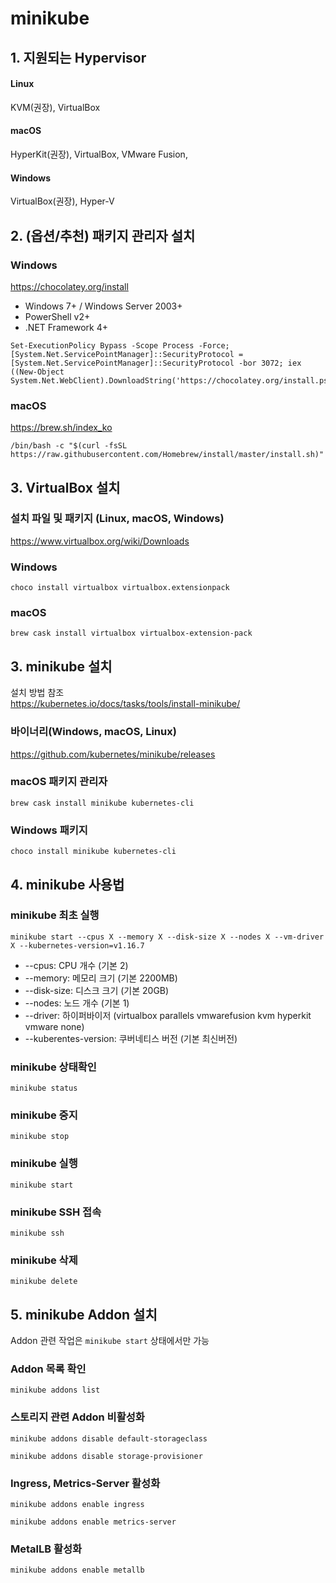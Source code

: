 # minikube

## 1. 지원되는 Hypervisor

#### Linux
KVM(권장), VirtualBox 

#### macOS
HyperKit(권장), VirtualBox, VMware Fusion,

#### Windows
VirtualBox(권장), Hyper-V

## 2. (옵션/추천) 패키지 관리자 설치
### Windows
https://chocolatey.org/install
  * Windows 7+ / Windows Server 2003+
  * PowerShell v2+
  * .NET Framework 4+ 
```
Set-ExecutionPolicy Bypass -Scope Process -Force; [System.Net.ServicePointManager]::SecurityProtocol = [System.Net.ServicePointManager]::SecurityProtocol -bor 3072; iex ((New-Object System.Net.WebClient).DownloadString('https://chocolatey.org/install.ps1'))
```

### macOS
https://brew.sh/index_ko
```
/bin/bash -c "$(curl -fsSL https://raw.githubusercontent.com/Homebrew/install/master/install.sh)"
```

## 3. VirtualBox 설치
### 설치 파일 및 패키지 (Linux, macOS, Windows)
https://www.virtualbox.org/wiki/Downloads  


### Windows
```
choco install virtualbox virtualbox.extensionpack
```

### macOS
```
brew cask install virtualbox virtualbox-extension-pack
```

## 3. minikube 설치
설치 방법 참조  
https://kubernetes.io/docs/tasks/tools/install-minikube/

### 바이너리(Windows, macOS, Linux)
https://github.com/kubernetes/minikube/releases

### macOS 패키지 관리자
```
brew cask install minikube kubernetes-cli 
```

### Windows 패키지
```
choco install minikube kubernetes-cli
```

## 4. minikube 사용법
### minikube 최초 실행
```
minikube start --cpus X --memory X --disk-size X --nodes X --vm-driver X --kubernetes-version=v1.16.7
```

- --cpus: CPU 개수 (기본 2)  
- --memory: 메모리 크기 (기본 2200MB)  
- --disk-size: 디스크 크기 (기본 20GB)  
- --nodes: 노드 개수 (기본 1)
- --driver: 하이퍼바이저 (virtualbox parallels vmwarefusion kvm hyperkit vmware none)
- --kuberentes-version: 쿠버네티스 버전 (기본 최신버전)

### minikube 상태확인
```
minikube status
```

### minikube 중지
```
minikube stop
```

### minikube 실행
```
minikube start
```

### minikube SSH 접속
```
minikube ssh
```

### minikube 삭제
```
minikube delete
```

## 5. minikube Addon 설치
Addon 관련 작업은 ```minikube start``` 상태에서만 가능

### Addon 목록 확인
```
minikube addons list
```

### 스토리지 관련 Addon 비활성화
```
minikube addons disable default-storageclass
```
```
minikube addons disable storage-provisioner
```

### Ingress, Metrics-Server 활성화
```
minikube addons enable ingress
```
```
minikube addons enable metrics-server
```

### MetalLB 활성화
```
minikube addons enable metallb
```
